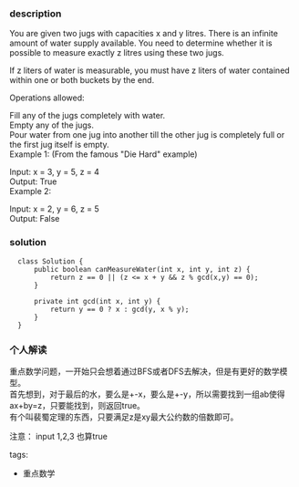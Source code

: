 ### description    
  You are given two jugs with capacities x and y litres. There is an infinite amount of water supply available. You need to determine whether it is possible to measure exactly z litres using these two jugs.  
    
  If z liters of water is measurable, you must have z liters of water contained within one or both buckets by the end.  
    
  Operations allowed:  
    
  Fill any of the jugs completely with water.  
  Empty any of the jugs.  
  Pour water from one jug into another till the other jug is completely full or the first jug itself is empty.  
  Example 1: (From the famous "Die Hard" example)  
    
  Input: x = 3, y = 5, z = 4  
  Output: True  
  Example 2:  
    
  Input: x = 2, y = 6, z = 5  
  Output: False  
### solution    
```    
  class Solution {  
      public boolean canMeasureWater(int x, int y, int z) {  
          return z == 0 || (z <= x + y && z % gcd(x,y) == 0);  
      }  
    
      private int gcd(int x, int y) {  
          return y == 0 ? x : gcd(y, x % y);  
      }  
  }  
```    
    
### 个人解读    
  重点数学问题，一开始只会想着通过BFS或者DFS去解决，但是有更好的数学模型。  
  首先想到，对于最后的水，要么是+-x，要么是+-y，所以需要找到一组ab使得ax+by=z，只要能找到，则返回true。  
  有个叫裴蜀定理的东西，只要满足z是xy最大公约数的倍数即可。  
    
  注意： input 1,2,3 也算true  
    
tags:    
  -  重点数学  
